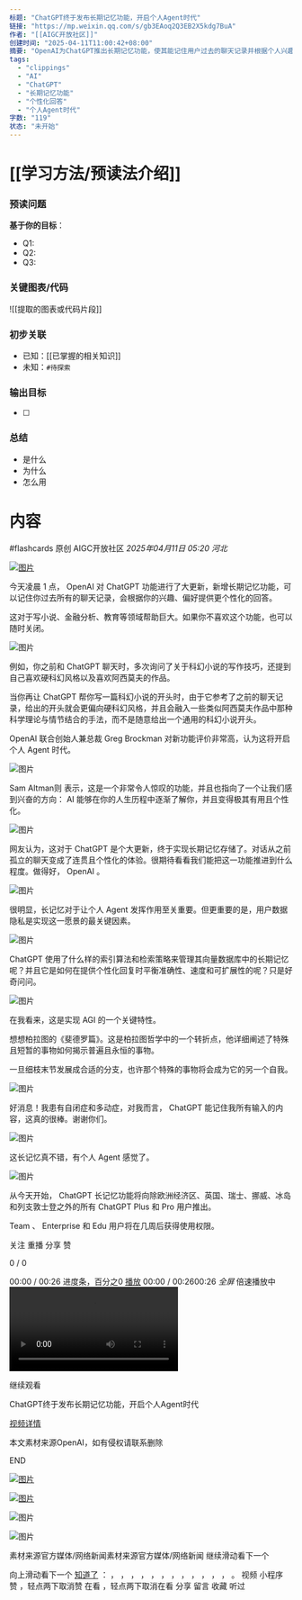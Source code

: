 ```yaml
---
标题: "ChatGPT终于发布长期记忆功能，开启个人Agent时代"
链接: "https://mp.weixin.qq.com/s/gb3EAoq2Q3EB2X5kdg7BuA"
作者: "[[AIGC开放社区]]"
创建时间: "2025-04-11T11:00:42+08:00"
摘要: "OpenAI为ChatGPT推出长期记忆功能，使其能记住用户过去的聊天记录并根据个人兴趣提供更个性化的回答，标志着个人Agent时代的开启。"
tags:
  - "clippings"
  - "AI"
  - "ChatGPT"
  - "长期记忆功能"
  - "个性化回答"
  - "个人Agent时代"
字数: "119"
状态: "未开始"
---
```

# [[学习方法/预读法介绍]]
### 预读问题  
**基于你的目标**：
- Q1: 
- Q2: 
- Q3:   

### 关键图表/代码  
![[提取的图表或代码片段]]
### 初步关联  
- 已知：[[已掌握的相关知识]]  
- 未知：`#待探索`  

### 输出目标
- [ ] 

### 总结
- 是什么
- 为什么
- 怎么用

# 内容
#flashcards
原创 AIGC开放社区 *2025年04月11日 05:20* *河北*

[![图片](https://mmbiz.qpic.cn/sz_mmbiz_jpg/bVibMfbuuqMkvxLZ6qyzuEIa1sKPtqR9XSPSMAqdckRpK7QtLAsUagMhcc06NOTN8YUUgugV8Ip3aUqmjDTOHPg/640?wx_fmt=jpeg&from=appmsg&tp=webp&wxfrom=5&wx_lazy=1&wx_co=1)](https://mp.weixin.qq.com/s?__biz=Mzg3Mzg5MjY3Nw==&mid=2247519924&idx=1&sn=1d9ab5f154bab99bf87b8ba6539385a2&scene=21#wechat_redirect)

今天凌晨 1 点， OpenAI 对 ChatGPT 功能进行了大更新，新增长期记忆功能，可以记住你过去所有的聊天记录，会根据你的兴趣、偏好提供更个性化的回答。

这对于写小说、金融分析、教育等领域帮助巨大。如果你不喜欢这个功能，也可以随时关闭。

![图片](https://mmbiz.qpic.cn/sz_mmbiz_png/bVibMfbuuqMmBbbpQsIn8UfHicQ8BmicGjUweKBf8r6zhKV7RKib1Emjpv7WprOI0ibkHia8vdFc0F5pzITRIB2RGvfw/640?wx_fmt=png&from=appmsg&tp=webp&wxfrom=5&wx_lazy=1&wx_co=1)

例如，你之前和 ChatGPT 聊天时，多次询问了关于科幻小说的写作技巧，还提到自己喜欢硬科幻风格以及喜欢阿西莫夫的作品。

当你再让 ChatGPT 帮你写一篇科幻小说的开头时，由于它参考了之前的聊天记录，给出的开头就会更偏向硬科幻风格，并且会融入一些类似阿西莫夫作品中那种科学理论与情节结合的手法，而不是随意给出一个通用的科幻小说开头。

OpenAI 联合创始人兼总裁 Greg Brockman 对新功能评价非常高，认为这将开启个人 Agent 时代。

![图片](https://mmbiz.qpic.cn/sz_mmbiz_png/bVibMfbuuqMmBbbpQsIn8UfHicQ8BmicGjUYlVyxIoucZl7iapeSyLNCq0OcZ27DUynJ6Pe8ytjr13EYZNTYpibN5xw/640?wx_fmt=png&from=appmsg&tp=webp&wxfrom=5&wx_lazy=1&wx_co=1)

Sam Altman则 表示，这是一个非常令人惊叹的功能，并且也指向了一个让我们感到兴奋的方向： AI 能够在你的人生历程中逐渐了解你，并且变得极其有用且个性化。

![图片](https://mmbiz.qpic.cn/sz_mmbiz_png/bVibMfbuuqMmBbbpQsIn8UfHicQ8BmicGjU9vbC4ONEmzeQBMuibNsgibwPa0FIKVCiblK2QNaVW9IqOYzDROSMT2vlg/640?wx_fmt=png&from=appmsg&tp=webp&wxfrom=5&wx_lazy=1&wx_co=1)

网友认为，这对于 ChatGPT 是个大更新，终于实现长期记忆存储了。对话从之前孤立的聊天变成了连贯且个性化的体验。很期待看看我们能把这一功能推进到什么程度。做得好， OpenAI 。

![图片](https://mmbiz.qpic.cn/sz_mmbiz_png/bVibMfbuuqMmBbbpQsIn8UfHicQ8BmicGjUgmnbZibbyXVGMW1e5V0BeZIS4hNjhiaq9ic6iaoAng8qXKeMraSicXxHwyg/640?wx_fmt=png&from=appmsg&tp=webp&wxfrom=5&wx_lazy=1&wx_co=1)

很明显，长记忆对于让个人 Agent 发挥作用至关重要。但更重要的是，用户数据隐私是实现这一愿景的最关键因素。

![图片](https://mmbiz.qpic.cn/sz_mmbiz_png/bVibMfbuuqMmBbbpQsIn8UfHicQ8BmicGjUgXf1CzXc6v0eZFTK51xya8DS2CXM0kmtfPicp6tjI7zhgKicwiaXcY2Xw/640?wx_fmt=png&from=appmsg&tp=webp&wxfrom=5&wx_lazy=1&wx_co=1)

ChatGPT 使用了什么样的索引算法和检索策略来管理其向量数据库中的长期记忆呢？并且它是如何在提供个性化回复时平衡准确性、速度和可扩展性的呢？只是好奇问问。

![图片](https://mmbiz.qpic.cn/sz_mmbiz_png/bVibMfbuuqMmBbbpQsIn8UfHicQ8BmicGjUdFKCXIbKV1lvn5GyQtoVKhf3MYH5LacQYeN9Ke979ia7A1ewa44LETw/640?wx_fmt=png&from=appmsg&tp=webp&wxfrom=5&wx_lazy=1&wx_co=1)

在我看来，这是实现 AGI 的一个关键特性。

想想柏拉图的《斐德罗篇》。这是柏拉图哲学中的一个转折点，他详细阐述了特殊且短暂的事物如何揭示普遍且永恒的事物。

一旦细枝末节发展成合适的分支，也许那个特殊的事物将会成为它的另一个自我。

![图片](https://mmbiz.qpic.cn/sz_mmbiz_png/bVibMfbuuqMmBbbpQsIn8UfHicQ8BmicGjUyrub6oWmia4SvbsKdpz8wGmcSZPYbFDfq6jQOea6KfL2tibSkGB8Jr0Q/640?wx_fmt=png&from=appmsg&tp=webp&wxfrom=5&wx_lazy=1&wx_co=1)

好消息！我患有自闭症和多动症，对我而言， ChatGPT 能记住我所有输入的内容，这真的很棒。谢谢你们。

![图片](https://mmbiz.qpic.cn/sz_mmbiz_png/bVibMfbuuqMmBbbpQsIn8UfHicQ8BmicGjUGLg6Z6Q3OaQOTkIaHNwey0XKMtkh50NiaAoppskVTJb65o4fKl0b6ibA/640?wx_fmt=png&from=appmsg&tp=webp&wxfrom=5&wx_lazy=1&wx_co=1)

这长记忆真不错，有个人 Agent 感觉了。

![图片](https://mmbiz.qpic.cn/sz_mmbiz_png/bVibMfbuuqMmBbbpQsIn8UfHicQ8BmicGjUwtYRn04lu815hscmic5MHhhaGEQ6Nc5pOZCAGtV9lWNIZEBAKlllIow/640?wx_fmt=png&from=appmsg&tp=webp&wxfrom=5&wx_lazy=1&wx_co=1)

从今天开始， ChatGPT 长记忆功能将向除欧洲经济区、英国、瑞士、挪威、冰岛和列支敦士登之外的所有 ChatGPT Plus 和 Pro 用户推出。  

Team 、 Enterprise 和 Edu 用户将在几周后获得使用权限。

关注 重播 分享 赞

0 / 0

00:00 / 00:26  进度条，百分之0 [播放](https://mp.weixin.qq.com/s/) 00:00 / 00:2600:26 *全屏* 倍速播放中 <video src="https://mpvideo.qpic.cn/0bc3eabboaac7aadtsp26btveigdc4qaefya.f10002.mp4?dis_k=a42be9dbf868dde71fdbd6e6a99efb8a&amp;dis_t=1744336443&amp;play_scene=10120&amp;auth_info=VauenCpDfk3Bge66WAhPRFRwOkQBTiAjYxAzHEUjUHVsIxxGanl1GGspHGE6S3ZLQCY=&amp;auth_key=b078f735fe9c34e5e35b4375ad993ba2&amp;vid=wxv_3938047084460163073&amp;format_id=10002&amp;support_redirect=0&amp;mmversion=false">您的浏览器不支持 video 标签</video>

继续观看

ChatGPT终于发布长期记忆功能，开启个人Agent时代

<audio><source src="https://res.wx.qq.com/voice/getvoice?mediaid=MzA3MzA0MTAyNF8xMDAwMDI3Njk="></audio>

[视频详情](https://mp.weixin.qq.com/s/)

本文素材来源OpenAI，如有侵权请联系删除

END

[![图片](https://mmbiz.qpic.cn/sz_mmbiz_jpg/bVibMfbuuqMmBbbpQsIn8UfHicQ8BmicGjUuv1RSwibIceJUCVuL1kOPIMso1FVwgVRwZuQ5YwyOcVS6R7xPBW6R3g/640?wx_fmt=jpeg&from=appmsg&tp=webp&wxfrom=5&wx_lazy=1&wx_co=1)](https://mp.weixin.qq.com/s?__biz=Mzg3Mzg5MjY3Nw==&mid=2247520041&idx=1&sn=ce2593f449fcb0dc96d470e0a08d032d&scene=21#wechat_redirect)

[![图片](https://mmbiz.qpic.cn/sz_mmbiz_jpg/bVibMfbuuqMmBbbpQsIn8UfHicQ8BmicGjUCibxydoE4wIiaicyjQoSgonImMLUU1VpdOqYuYI9V6icJDllia0wHAuE8IA/640?wx_fmt=jpeg&from=appmsg&tp=webp&wxfrom=5&wx_lazy=1&wx_co=1)](https://mp.weixin.qq.com/s?__biz=Mzg3Mzg5MjY3Nw==&mid=2247519850&idx=1&sn=ca9eba73ef827f579159aaf52577f2de&scene=21#wechat_redirect)

![图片](https://mmbiz.qpic.cn/sz_mmbiz_jpg/bVibMfbuuqMn39UgRSNfPoWEv1f3wqa0lXogOTK7yWJGbe0aVGsL8ibBNwAt26Z4iatuaPpoVibWhFel7Dt5jibEibow/640?wx_fmt=jpeg&from=appmsg&tp=webp&wxfrom=5&wx_lazy=1&wx_co=1)

![图片](https://mp.weixin.qq.com/s/www.w3.org/2000/svg'%20xmlns:xlink='http://www.w3.org/1999/xlink'%3E%3Ctitle%3E%3C/title%3E%3Cg%20stroke='none'%20stroke-width='1'%20fill='none'%20fill-rule='evenodd'%20fill-opacity='0'%3E%3Cg%20transform='translate(-249.000000,%20-126.000000)'%20fill='%23FFFFFF'%3E%3Crect%20x='249'%20y='126'%20width='1'%20height='1'%3E%3C/rect%3E%3C/g%3E%3C/g%3E%3C/svg%3E)

素材来源官方媒体/网络新闻素材来源官方媒体/网络新闻 继续滑动看下一个

向上滑动看下一个 [知道了](https://mp.weixin.qq.com/s/) ： ， ， ， ， ， ， ， ， ， ， ， ， 。 视频 小程序 赞 ，轻点两下取消赞 在看 ，轻点两下取消在看 分享 留言 收藏 听过